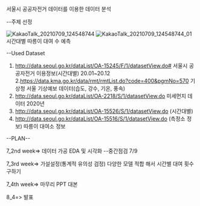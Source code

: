 서울시 공공자전거 데이터를 이용한 데이터 분석

--주제 선정

![KakaoTalk_20210709_124548744](https://user-images.githubusercontent.com/81397004/125020738-5f261b00-e0b4-11eb-801a-fed0ce502eec.jpg)
![KakaoTalk_20210709_124548744_01](https://user-images.githubusercontent.com/81397004/125020740-60efde80-e0b4-11eb-85c3-15428ebd9d71.jpg)
시간대별 따릉이 대여 수 예측

--Used Dataset
1. http://data.seoul.go.kr/dataList/OA-15245/F/1/datasetView.do#
서울시 공공자전거 이용정보(시간대별) 20.01~20.12
2.https://data.kma.go.kr/data/rmt/rmtList.do?code=400&pgmNo=570
기상청 서울 기상예보 데이터(습도, 강수, 기온, 풍속)
3. http://data.seoul.go.kr/dataList/OA-2218/S/1/datasetView.do
미세먼지 데이터 2020년
4. http://data.seoul.go.kr/dataList/OA-15526/S/1/datasetView.do (시간대별)
5. http://data.seoul.go.kr/dataList/OA-15516/S/1/datasetView.do (측정소 정보)
따릉이 대여소 정보



--PLAN--


7_2nd week=>
데이터 가공
EDA 및 시각화
--중간점검 7/9

7_3rd week=>
가설설정(통계적 유의성 검정)
다양한 모델 적합 해서 시간별 대여 횟수 구하기


7_4th week=>
마무리 PPT
대본

8_4=> 
발표
